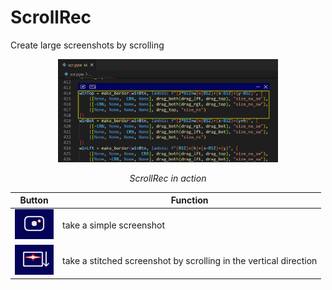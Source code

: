 # ScrollRec
Create large screenshots by scrolling

<center>
<img src="screenshots/01.png" width="70%">
<p>
<i>ScrollRec in action</i>
</center>

| Button | Function |
|-|-|
| ![](screenshots/prt.png) | take a simple screenshot |
| ![](screenshots/rec.png) | take a stitched screenshot by scrolling in the vertical direction |
